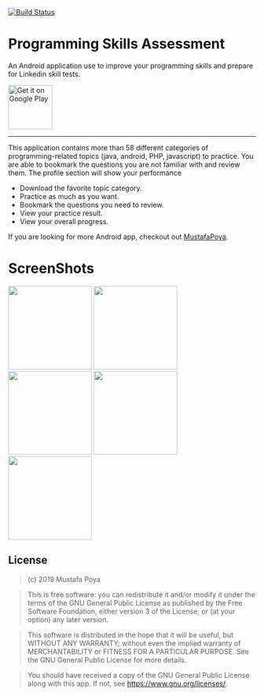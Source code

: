 [![Build Status](https://app.travis-ci.com/mustafapoya/SkillAssessment.svg?branch=main)](https://app.travis-ci.com/mustafapoya/SkillAssessment)

# Programming Skills Assessment
An Android application use to improve your programming skills and prepare for Linkedin skill tests.

<a href='https://play.google.com/store/apps/details?id=net.golbarg.skillassessment'>
<img alt='Get it on Google Play' src='https://play.google.com/intl/en_us/badges/images/generic/en_badge_web_generic.png' height=90px/>
</a>

* * *
This application contains more than 58 different categories of programming-related topics (java, android, PHP, javascript) to practice.
You are able to bookmark the questions you are not familiar with and review them.
The profile section will show your performance

- Download the favorite topic category.
- Practice as much as you want.
- Bookmark the questions you need to review.
- View your practice result.
- View your overall progress.

If you are looking for more Android app, checkout out [MustafaPoya](https://github.com/mustafapoya).

# ScreenShots

<p float="left">
  <img src="https://play-lh.googleusercontent.com/AwHjmTZ0YMmNRsF3gRq2FMwU5XslHEvUYeBQx7Lcc8wUYVa52_LsDuCpZPbBrFf-Zkk=w2560-h1440-rw" width="170" />
  <img src="https://play-lh.googleusercontent.com/0dlu44THlA4bc3ecEBRGCdqqnVNwSfC2SFCG-F_OeVBDuWfcv-fsWDuLsBKjNhMO7Mo=w2560-h1440-rw" width="170" /> 
  <img src="https://play-lh.googleusercontent.com/c-KsABM6zZvy6vuBrIzD9io6mmS3a2WS5L3oiIBaxFG8zp4ERZQneySqhZc0AvpCbQ=w2560-h1440-rw" width="170" />
  <img src="https://play-lh.googleusercontent.com/L7iU_01M-pJvYyaR8PtDsW4XHfhU_t9-Wlz3MIj8AMHNkw7p5S333wsaD1fRSO50U6U=w2560-h1440-rw" width="170" />
  <img src="https://play-lh.googleusercontent.com/KmYDvmaRMIop0Xs-hPjY0Hew-Gj1eX7bGFd0_vQTdbnOFVepgK36wDv5tPfTGeV4vOCP=w2560-h1440-rw" width="170" />
</p>

## License

>(c) 2019 Mustafa Poya

>This is free software: you can redistribute it and/or modify it under the terms of the GNU General Public License as published by the Free Software Foundation, either version 3 of the License, or (at your option) any later version. 

>This software is distributed in the hope that it will be useful, but WITHOUT ANY WARRANTY; without even the implied warranty of MERCHANTABILITY or FITNESS FOR A PARTICULAR PURPOSE. See the GNU General Public License for more details. 

>You should have received a copy of the GNU General Public License along with this app. If not, see <https://www.gnu.org/licenses/>.
